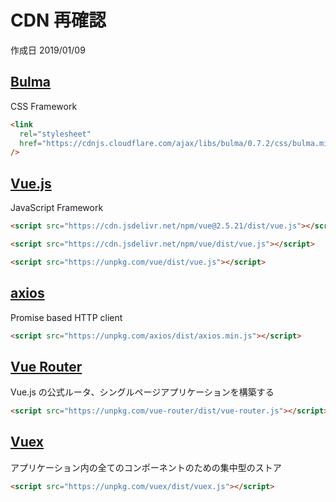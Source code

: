 # CDN 再確認

作成日 2019/01/09

## [Bulma](https://bulma.io/documentation/overview/start/)

CSS Framework

```html
<link
  rel="stylesheet"
  href="https://cdnjs.cloudflare.com/ajax/libs/bulma/0.7.2/css/bulma.min.css"
/>
```

## [Vue.js](https://jp.vuejs.org/v2/guide/installation.html)

JavaScript Framework

```html
<script src="https://cdn.jsdelivr.net/npm/vue@2.5.21/dist/vue.js"></script>

<script src="https://cdn.jsdelivr.net/npm/vue/dist/vue.js"></script>

<script src="https://unpkg.com/vue/dist/vue.js"></script>
```

## [axios](https://github.com/axios/axios)

Promise based HTTP client

```html
<script src="https://unpkg.com/axios/dist/axios.min.js"></script>
```

## [Vue Router](https://router.vuejs.org/ja/installation.html)

Vue.js の公式ルータ、シングルページアプリケーションを構築する

```html
<script src="https://unpkg.com/vue-router/dist/vue-router.js"></script>
```

## [Vuex](https://vuex.vuejs.org/ja/installation.html)

アプリケーション内の全てのコンポーネントのための集中型のストア

```html
<script src="https://unpkg.com/vuex/dist/vuex.js"></script>
```
